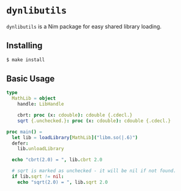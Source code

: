 # `dynlibutils`

`dynlibutils` is a Nim package for easy shared library loading.

## Installing

```sh
$ make install
```

## Basic Usage

```Nim
type
  MathLib = object
    handle: LibHandle

    cbrt: proc (x: cdouble): cdouble {.cdecl.}
    sqrt {.unchecked.}: proc (x: cdouble): cdouble {.cdecl.}

proc main() =
  let lib = loadLibrary[MathLib]("libm.so(|.6)")
  defer:
    lib.unloadLibrary

  echo "cbrt(2.0) = ", lib.cbrt 2.0

  # sqrt is marked as unchecked - it will be nil if not found.
  if lib.sqrt != nil:
    echo "sqrt(2.0) = ", lib.sqrt 2.0
```

[//]: # (vim: set sts=4 et sw=4)
